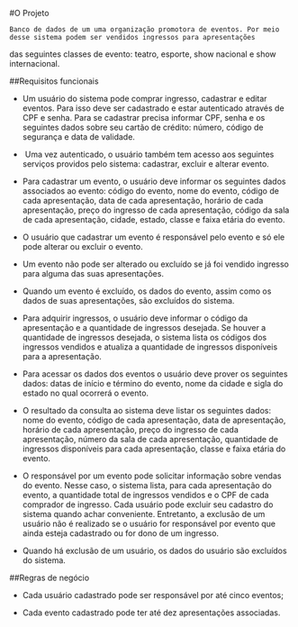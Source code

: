 #O Projeto

	Banco de dados de um uma organização promotora de eventos. Por meio desse sistema podem ser vendidos ingressos para apresentações
das seguintes classes de evento: teatro, esporte, show nacional e show internacional.

##Requisitos funcionais

* Um usuário do sistema pode comprar ingresso, cadastrar e editar eventos. Para isso deve ser cadastrado e estar autenticado através de CPF e senha. Para se cadastrar precisa informar CPF, senha e os seguintes dados sobre seu cartão de crédito: número, código de segurança e data de validade.

*  Uma vez autenticado, o usuário também tem acesso aos seguintes serviços providos pelo sistema: cadastrar, excluir e alterar evento.

*  Para cadastrar um evento, o usuário deve informar os seguintes dados associados ao evento: código do evento, nome do evento, código de cada apresentação, data de cada apresentação, horário de cada apresentação, preço do ingresso de cada apresentação, código da sala de cada apresentação, cidade, estado, classe e faixa etária do evento.

* O usuário que cadastrar um evento é responsável pelo evento e só ele pode alterar ou excluir o evento. 

* Um evento não pode ser alterado ou excluído se já foi vendido ingresso para alguma das suas apresentações. 

* Quando um evento é excluído, os dados do evento, assim como os dados de suas apresentações, são excluídos do sistema. 

* Para adquirir ingressos, o usuário deve informar o código da apresentação e a quantidade de ingressos desejada. Se houver a quantidade de ingressos desejada, o sistema lista os códigos dos ingressos vendidos e atualiza a quantidade de ingressos disponíveis para a apresentação. 

* Para acessar os dados dos eventos o usuário deve prover os seguintes dados: datas de início e término do evento, nome da cidade e sigla do estado no qual ocorrerá o evento.

* O resultado da consulta ao sistema deve listar os seguintes dados: nome do evento, código de cada apresentação, data de apresentação, horário de cada apresentação, preço do ingresso de cada apresentação, número da sala de cada apresentação, quantidade de ingressos disponíveis  para cada apresentação, classe e faixa etária do evento. 

* O responsável por um evento pode solicitar informação sobre vendas do evento. Nesse caso, o sistema lista, para cada apresentação do evento, a quantidade total de ingressos vendidos e o CPF de cada comprador de ingresso. Cada usuário pode excluir seu cadastro do sistema quando achar conveniente. Entretanto, a exclusão  de um usuário não é realizado se o usuário for responsável por evento que ainda esteja cadastrado ou for dono de um ingresso. 

* Quando há exclusão de um usuário, os dados do usuário são excluídos do sistema.

##Regras de negócio

* Cada usuário cadastrado pode ser responsável por até cinco eventos;

* Cada evento cadastrado pode ter até dez apresentações associadas.


